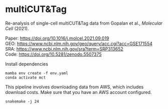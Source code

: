# multiCUT&Tag

Re-analysis of single-cell multiCUT&Tag data from Gopalan et al., _Molecular Cell_ (2021).

Paper: https://doi.org/10.1016/j.molcel.2021.09.019  
GEO: https://www.ncbi.nlm.nih.gov/geo/query/acc.cgi?acc=GSE171554  
SRA: https://www.ncbi.nlm.nih.gov/sra?term=SRP313652  
Code: https://doi.org/10.5281/zenodo.5507375  

Install dependencies

```
mamba env create -f env.yaml
conda activate mct
```

This pipeline involves downloading data from AWS, which includes download costs. Make sure that you have an AWS account configured.

```
snakemake -j 24
```
